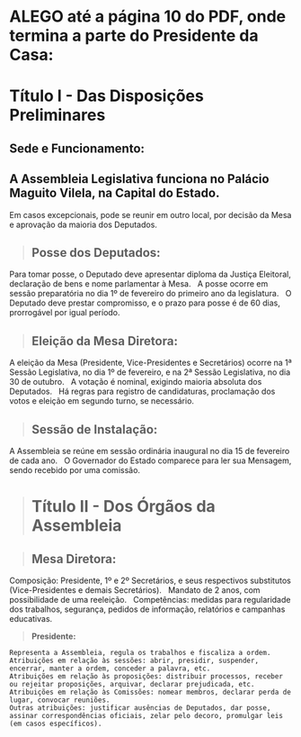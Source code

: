 # ALEGO até a página 10 do PDF, onde termina a parte do Presidente da Casa:

# **Título I - Das Disposições Preliminares**

## Sede e Funcionamento:

## A Assembleia Legislativa funciona no Palácio Maguito Vilela, na Capital do Estado.    


Em casos excepcionais, pode se reunir em outro local, por decisão da Mesa e aprovação da maioria dos Deputados.    
 
> ## **Posse dos Deputados:**
 
Para tomar posse, o Deputado deve apresentar diploma da Justiça Eleitoral, declaração de bens e nome parlamentar à Mesa.    
A posse ocorre em sessão preparatória no dia 1º de fevereiro do primeiro ano da legislatura.    
O Deputado deve prestar compromisso, e o prazo para posse é de 60 dias, prorrogável por igual período.    

> ## **Eleição da Mesa Diretora:**
 
A eleição da Mesa (Presidente, Vice-Presidentes e Secretários) ocorre na 1ª Sessão Legislativa, no dia 1º de fevereiro, e na 2ª Sessão Legislativa, no dia 30 de outubro.    
A votação é nominal, exigindo maioria absoluta dos Deputados.    
Há regras para registro de candidaturas, proclamação dos votos e eleição em segundo turno, se necessário.    

> ## **Sessão de Instalação:**

A Assembleia se reúne em sessão ordinária inaugural no dia 15 de fevereiro de cada ano.    
O Governador do Estado comparece para ler sua Mensagem, sendo recebido por uma comissão.    

> # **Título II - Dos Órgãos da Assembleia**

> ## **Mesa Diretora:**
 
Composição: Presidente, 1º e 2º Secretários, e seus respectivos substitutos (Vice-Presidentes e demais Secretários).    
Mandato de 2 anos, com possibilidade de uma reeleição.    
Competências: medidas para regularidade dos trabalhos, segurança, pedidos de informação, relatórios e campanhas educativas.    

> **Presidente:**
~~~
Representa a Assembleia, regula os trabalhos e fiscaliza a ordem.    
Atribuições em relação às sessões: abrir, presidir, suspender, encerrar, manter a ordem, conceder a palavra, etc.    
Atribuições em relação às proposições: distribuir processos, receber ou rejeitar proposições, arquivar, declarar prejudicada, etc.    
Atribuições em relação às Comissões: nomear membros, declarar perda de lugar, convocar reuniões.    
Outras atribuições: justificar ausências de Deputados, dar posse, assinar correspondências oficiais, zelar pelo decoro, promulgar leis (em casos específicos).
~~~
